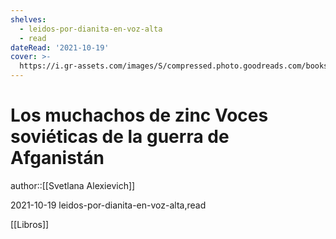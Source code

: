 ```yaml
---
shelves:
  - leidos-por-dianita-en-voz-alta
  - read
dateRead: '2021-10-19'
cover: >-
  https://i.gr-assets.com/images/S/compressed.photo.goodreads.com/books/1468165474l/30982975.jpg
---
```

# Los muchachos de zinc Voces soviéticas de la guerra de Afganistán

author::[[Svetlana Alexievich]]

2021-10-19
leidos-por-dianita-en-voz-alta,read

[[Libros]]